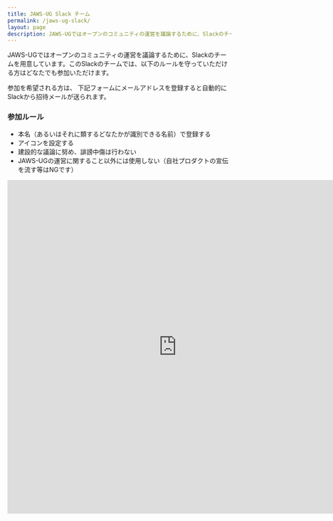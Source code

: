 ```yaml
---
title: JAWS-UG Slack チーム
permalink: /jaws-ug-slack/
layout: page
description: JAWS-UGではオープンのコミュニティの運営を議論するために、Slackのチームを用意しています。
---
```


JAWS-UGではオープンのコミュニティの運営を議論するために、Slackのチームを用意しています。このSlackのチームでは、以下のルールを守っていただける方はどなたでも参加いただけます。

参加を希望される方は、 下記フォームにメールアドレスを登録すると自動的にSlackから招待メールが送られます。

### 参加ルール

* 本名（あるいはそれに類するどなたかが識別できる名前）で登録する
* アイコンを設定する
* 建設的な議論に努め、誹謗中傷は行わない
* JAWS-UGの運営に関すること以外には使用しない（自社プロダクトの宣伝を流す等はNGです）

<iframe src="https://docs.google.com/forms/d/e/1FAIpQLSfcxVTbhffRfoHSsgzOym60YjJbSZe1gAZCOJIeF0hWLpfoKA/viewform?embedded=true" width="760" height="750" frameborder="0" marginheight="0" marginwidth="0">読み込んでいます...</iframe>
